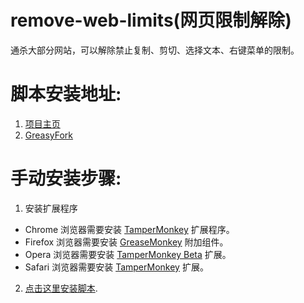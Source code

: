 # remove-web-limits(网页限制解除)
通杀大部分网站，可以解除禁止复制、剪切、选择文本、右键菜单的限制。

# 脚本安装地址:
1. [项目主页](https://cat7373.github.io/remove-web-limits/)
2. [GreasyFork](https://greasyfork.org/scripts/14146)

# 手动安装步骤:
1. 安装扩展程序
  * Chrome 浏览器需要安装 [TamperMonkey](https://chrome.google.com/webstore/detail/tampermonkey/dhdgffkkebhmkfjojejmpbldmpobfkfo) 扩展程序。
  * Firefox 浏览器需要安装 [GreaseMonkey](https://addons.mozilla.org/zh-CN/firefox/addon/greasemonkey/) 附加组件。
  * Opera 浏览器需要安装 [TamperMonkey Beta](https://addons.opera.com/zh-cn/extensions/details/tampermonkey-beta/) 扩展。
  * Safari 浏览器需要安装 [TamperMonkey](http://tampermonkey.net/index.php?ext=dhdg&browser=safari) 扩展。
2. [点击这里安装脚本](https://cat7373.github.io/remove-web-limits/remove_web_limits.user.js).
